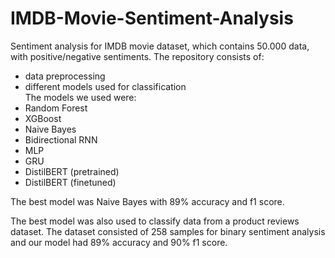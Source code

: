 # IMDB-Movie-Sentiment-Analysis

Sentiment analysis for IMDB movie dataset, which contains 50.000 data, with positive/negative sentiments. 
The repository consists of: 
- data preprocessing
- different models used for classification </br>
The models we used were:
- Random Forest
- XGBoost
- Naive Bayes
- Bidirectional RNN
- MLP
- GRU
- DistilBERT (pretrained)
- DistilBERT (finetuned)

The best model was Naive Bayes with 89% accuracy and f1 score.

The best model was also used to classify data from a product reviews dataset. The dataset consisted of 258 samples for binary sentiment analysis and our model had 89% accuracy and 90% f1 score.
